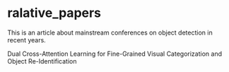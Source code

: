 # ralative_papers
This is an article about mainstream conferences on object detection in recent years.

Dual Cross-Attention Learning for Fine-Grained Visual Categorization and Object Re-Identification
